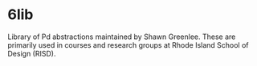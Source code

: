 # 6lib
Library of Pd abstractions maintained by Shawn Greenlee.  These are primarily used in courses and research groups at Rhode Island School of Design (RISD).  
